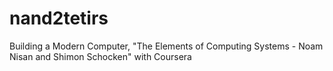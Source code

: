 # nand2tetirs
Building a  Modern Computer, "The Elements of Computing Systems - Noam Nisan and Shimon Schocken"  with Coursera
